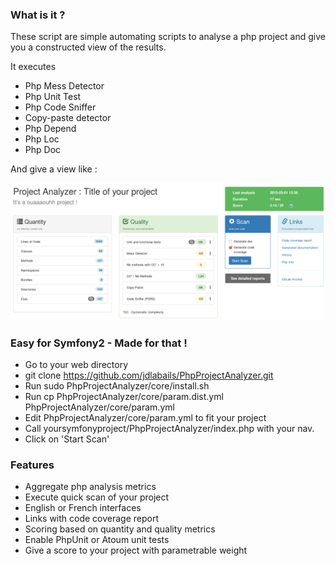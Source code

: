 ### What is it ?
These script are simple automating scripts to analyse a php project and give you
a constructed view of the results.


It executes
 - Php Mess Detector
 - Php Unit Test
 - Php Code Sniffer
 - Copy-paste detector
 - Php Depend
 - Php Loc
 - Php Doc

And give a view like :

![](https://raw.githubusercontent.com/jdlabails/PhpProjectAnalyzer/master/ppaIndex.png)




### Easy for Symfony2  - Made for that !
 - Go to your web directory
 - git clone https://github.com/jdlabails/PhpProjectAnalyzer.git
 - Run sudo PhpProjectAnalyzer/core/install.sh
 - Run cp PhpProjectAnalyzer/core/param.dist.yml PhpProjectAnalyzer/core/param.yml
 - Edit PhpProjectAnalyzer/core/param.yml to fit your project
 - Call yoursymfonyproject/PhpProjectAnalyzer/index.php with your nav.
 - Click on 'Start Scan'


### Features
 - Aggregate php analysis metrics
 - Execute quick scan of your project
 - English or French interfaces
 - Links with code coverage report
 - Scoring based on quantity and quality metrics
 - Enable PhpUnit or Atoum unit tests
 - Give a score to your project with parametrable weight

